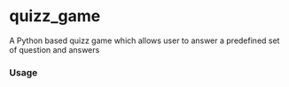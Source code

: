 # quizz_game
A Python based quizz game which allows user to answer a predefined set of question and answers
### Usage
